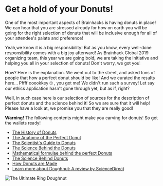 # Get a hold of your Donuts!

One of the most important aspects of Brainhacks is having donuts in place! We can hear that you are stressed already for how on earth you will be going for the right selection of donuts that will be inclusive enough for all of your attendee's palate and preference!

Yeah,we know it is a big responsibility! But as you know, every well-done responsibility comes with a big joy afterward! As Brainhack Global 2019 organizing team, this year we are going bold, we are taking the initiative and helping you all in your selection of donuts! Don't worry, we got you!

How? Here is the explanation. We went out to the street, and asked tons of people that how a perfect donut should be like! And we curated the results here... Pffff ooookkey :roll_eyes: , you got me! We didn't run such a survey! Let say our ethics application hasn't gone through yet, but as if, right? 

Well, in such case here is our selection of sources for the description of perfect donuts and the science behind it! So we are sure that it will help! Please have a look at, we promise you that they are really good! 

**Warning!** The following contents might make you carving for donuts! So get the wallets ready!


* [The History of Donuts]( https://www.onegreenplanet.org/vegan-food/the-history-of-the-donut/)
* [The Anatomy of the Perfect Donut](https://medium.com/@mcpflugie/the-anatomy-of-the-perfect-doughnut-643a68957ca8)
* [The Scientist's Guide to Donuts](https://cravingsofafoodscientist.com/2019/01/11/the-scientists-guide-to-donuts/)
* [The Science Behind the Donuts](https://www.yuppiechef.com/spatula/the-science-behind-doughnuts/)
* [Mathematical formulae behind the perfect Donuts](https://www.conquermaths.com/news/post/index/188/The-Mathematically-Perfect-Doughnut)
* [The Science Behind Donuts](http://www.r-dpartners.com/2018/06/01/the-science-behind-donuts/)
* [How Donuts are Made](http://www.madehow.com/Volume-5/Doughnut.html)
* [Learn more about Doughnut: A review by ScienceDirect](https://www.sciencedirect.com/topics/food-science/doughnut)

![The Ultimate Ring Doughnut](https://github.com/brainhackorg/bhg-event-materials/raw/master/media/donut.png)
